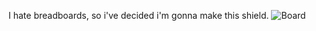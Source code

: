 I hate breadboards, so i've decided i'm gonna make this shield.
![Board](https://user-images.githubusercontent.com/97064928/158056860-7bca5581-e3cc-415d-a589-138499d74f0e.png)
